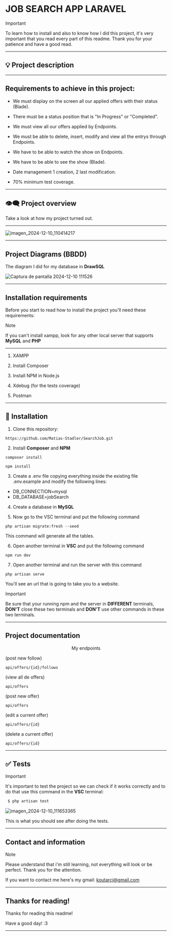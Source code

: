 # JOB SEARCH APP LARAVEL

>[!IMPORTANT]
>To learn how to install and also to know how I did this project, it's very important that you read every part of this readme. Thank you for your patience and have a good read.
***

## :bulb: Project description

***

## Requirements to achieve in this project:

- We must display on the screen all our applied offers with their status (Blade).
  
- There must be a status position that is "In Progress" or "Completed".

- We must view all our offers applied by Endpoints.

- We must be able to delete, insert, modify and view all the entrys through Endpoints.

- We have to be able to watch the show on Endpoints.

- We have to be able to see the show (Blade).

- Date management 1 creation, 2 last modification.

- 70% minimum test coverage.
***

## :eye_speech_bubble: Project overview

Take a look at how my project turned out.

***
![imagen_2024-12-10_110414217](https://github.com/user-attachments/assets/0ea17740-c8ce-44f8-8993-084e31b605c3)

***

## Project Diagrams (BBDD)


The diagram I did for my database in **DrawSQL**

![Captura de pantalla 2024-12-10 111526](https://github.com/user-attachments/assets/a91079ed-7d1e-415d-b0d6-15b886fc61bd)
***

## Installation requirements

Before you start to read how to install the project you'll need these requirements:
>[!NOTE]
>If you can't install xampp, look for any other local server that supports **MySQL** and **PHP**
***

1. XAMPP

2. Install Composer

3. Install NPM in Node.js

4. Xdebug (for the tests coverage)

5. Postman
***

## :scroll: Installation

1. Clone this repository:
```
https://github.com/Matias-Stadler/SearchJob.git
```

2. Install **Composer** and **NPM**
```
composer install
```
```
npm install
```

3. Create a .env file copying everything inside the existing file .env.example and modify the following lines:
* DB_CONNECTION=mysql
* DB_DATABASE=jobSearch

4. Create a database in **MySQL**

5. Now go to the VSC terminal and put the following command
```
php artisan migrate:fresh --seed
```
This command will generate all the tables.

6. Open another terminal in **VSC** and put the following command
```
npm run dev
```

7. Open another terminal and run the server with this command
```
php artisan serve
```
You'll see an url that is going to take you to a website.

>[!IMPORTANT]
>Be sure that your running npm and the server in **DIFFERENT** terminals, **DON'T** close these two terminals and **DON'T** use other commands in these two terminals. 
***

## Project documentation

<p align="center">My endpoints</p>

(post new follow)
```
api/offers/{id}/follows
```
(view all de offers)
```
api/offers
```
(post new offer)
```
api/offers
```
(edit a current offer)
```
api/offers/{id}
```
(delete a current offer)
```
api/offers/{id}  
```
***

## :white_check_mark: Tests

> [!IMPORTANT]
> It's important to test the project so we can check if it works correctly and to do that use this command in the **VSC** terminal:

```php
 $ php artisan test
 ```
![imagen_2024-12-10_111653365](https://github.com/user-attachments/assets/d063ad8a-7272-4dd0-aa27-88e60f14b0d5)

This is what you should see after doing the tests.
***

## Contact and information

>[!NOTE]
>Please understand that i'm still learning, not everything will look or be perfect. Thank you for the attention.

If you want to contact me here's my gmail: koutarcj@gmail.com
***

## Thanks for reading!

Thanks for reading this readme!

Have a good day! :3
***
